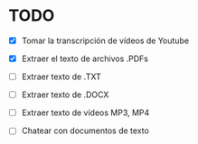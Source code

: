 # TODO

- [x] Tomar la transcripción de vídeos de Youtube
- [x] Extraer el texto de archivos .PDFs
- [ ] Extraer texto de .TXT
- [ ] Extraer texto de .DOCX
- [ ] Extraer texto de vídeos MP3, MP4
- [ ] Chatear con documentos de texto

